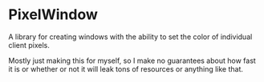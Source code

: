 # PixelWindow
A library for creating windows with the ability to set the color of individual client pixels.

Mostly just making this for myself, so I make no guarantees about how fast it is or whether or not it will leak tons of resources or anything like that.
